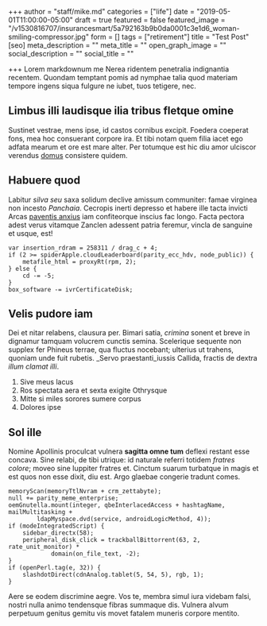 +++
author = "staff/mike.md"
categories = ["life"]
date = "2019-05-01T11:00:00-05:00"
draft = true
featured = false
featured_image = "/v1530816707/insurancesmart/5a792163b9b0da0001c3e1d6_woman-smiling-compressor.jpg"
form = []
tags = ["retirement"]
title = "Test Post"
[seo]
meta_description = ""
meta_title = ""
open_graph_image = ""
social_description = ""
social_title = ""

+++
Lorem markdownum me Nerea ridentem penetralia indignantia recentem. Quondam temptant pomis ad nymphae talia quod materiam tempore ingens siqua fulgure ne iubet, tuos tetigere, nec.

## Limbus illi laudisque ilia tribus fletque omine

Sustinet vestrae, mens ipse, id castos cornibus excipit. Foedera coeperat fons, mea hoc consuerant corpore ira. Et tibi notam quem filia iacet ego adfata mearum et ore est mare alter. Per totumque est hic diu amor ulciscor verendus [domus](http://sinequam.net/) consistere quidem.

## Habuere quod

Labitur _silva seu_ saxa solidum declive amissum communiter: famae virginea non incesto _Panchaia_. Cecropis inerti depresso et habere ille tacta invicti Arcas [paventis anxius](http://laboressaturnia.net/iacuitne) iam confiteorque inscius fac longo. Facta pectora adest verus vitamque Zanclen adessent patria feremur, vincla de sanguine et usque, est!

    var insertion_rdram = 258311 / drag_c + 4;
    if (2 >= spiderApple.cloudLeaderboard(parity_ecc_hdv, node_public)) {
        metafile_html = proxyRt(rpm, 2);
    } else {
        cd -= -5;
    }
    box_software -= ivrCertificateDisk;
    

## Velis pudore iam

Dei et nitar relabens, clausura per. Bimari satia, _crimina_ sonent et breve in dignamur tamquam volucrem cunctis semina. Scelerique sequente non supplex fer Phineus terrae, qua fluctus nocebant; ulterius ut trahens, quoniam unde fuit rubetis. _Servo praestanti_iussis Callida, fractis de dextra _illum clamat illi_.

1. Sive meus lacus
2. Ros spectata aera et sexta exigite Othrysque
3. Mitte si miles sorores sumere corpus
4. Dolores ipse

## Sol ille

Nomine Apollinis proculcat vulnera **sagitta omne tum** deflexi restant esse concava. Sine relabi, de tibi utrique: id naturale referri totidem _fratres colore_; moveo sine Iuppiter fratres et. Cinctum suarum turbatque in magis et est quos non esse dixit, diu est. Argo glaebae congerie tradunt comes.

    memoryScan(memoryTtlNvram + crm_zettabyte);
    null += parity_meme_enterprise;
    oemGnutella.mount(integer, qbeInterlacedAccess + hashtagName, mailMultitasking +
            ldapMyspace.dvd(service, androidLogicMethod, 4));
    if (modeIntegratedScript) {
        sidebar_directx(58);
        peripheral_disk_click = trackballBittorrent(63, 2, rate_unit_monitor) *
                domain(on_file_text, -2);
    }
    if (openPerl.tag(e, 32)) {
        slashdotDirect(cdnAnalog.tablet(5, 54, 5), rgb, 1);
    }
    

Aere se eodem discrimine aegre. Vos te, membra simul iura videbam falsi, nostri nulla animo tendensque fibras summaque dis. Vulnera alvum perpetuum genitus gemitu vis movet fatalem muneris corpore mentito.